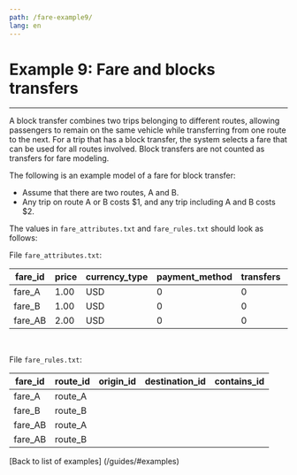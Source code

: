 ```yaml
---
path: /fare-example9/
lang: en
---
```


# Example 9: Fare and blocks transfers

<hr> 

A block transfer combines two trips belonging to different routes, allowing passengers to 
remain on the same vehicle while transferring from one route to the next. For a trip that has 
a block transfer, the system selects a fare that can be used for all routes involved. 
Block transfers are not counted as transfers for fare modeling.

The following is an example model of a fare for block transfer:

* Assume that there are two routes, A and B.
* Any trip on route A or B costs $1, and any trip including A and B costs $2.

The values in ```fare_attributes.txt``` and ```fare_rules.txt``` should look as follows:

File ```fare_attributes.txt```:

| fare_id  | price | currency_type | payment_method | transfers | transfer_duration |
|----------|-------|---------------|----------------|-----------|-------------------|
| fare_A   | 1.00  | USD           | 0              | 0         |                   |
| fare_B   | 1.00  | USD           | 0              | 0         |                   |
| fare_AB  | 2.00  | USD           | 0              | 0         |                   |

<br>

File ```fare_rules.txt```:

| fare_id | route_id | origin_id | destination_id | contains_id |
|---------|----------|-----------|----------------|-------------|
| fare_A  | route_A  |           |                |             |
| fare_B  | route_B  |           |                |             |
| fare_AB | route_A  |           |                |             |
| fare_AB | route_B  |           |                |             |


[Back to list of examples] (/guides/#examples)